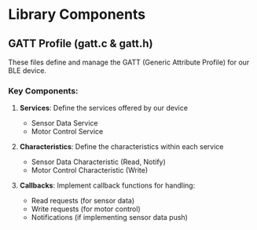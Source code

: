 # Library Components

## GATT Profile (gatt.c & gatt.h)

These files define and manage the GATT (Generic Attribute Profile) for our BLE device.
### Key Components:

1. **Services**: Define the services offered by our device
   - Sensor Data Service
   - Motor Control Service

2. **Characteristics**: Define the characteristics within each service
   - Sensor Data Characteristic (Read, Notify)
   - Motor Control Characteristic (Write)

3. **Callbacks**: Implement callback functions for handling:
   - Read requests (for sensor data)
   - Write requests (for motor control)
   - Notifications (if implementing sensor data push)

   